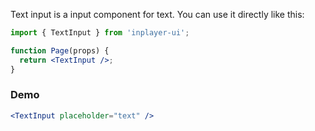 Text input is a input component for text. You can use it directly like this:

```jsx static
import { TextInput } from 'inplayer-ui';

function Page(props) {
  return <TextInput />;
}
```

### Demo

```jsx
<TextInput placeholder="text" />
```
